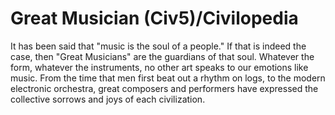 # Great Musician (Civ5)/Civilopedia

It has been said that "music is the soul of a people." If that is indeed the case, then "Great Musicians" are the guardians of that soul. Whatever the form, whatever the instruments, no other art speaks to our emotions like music. From the time that men first beat out a rhythm on logs, to the modern electronic orchestra, great composers and performers have expressed the collective sorrows and joys of each civilization.